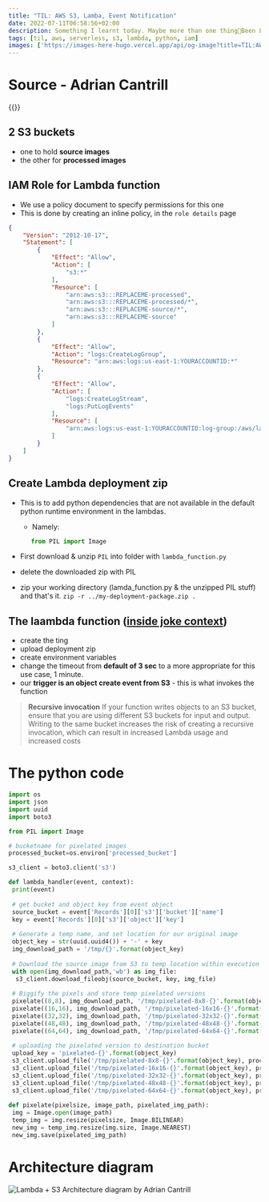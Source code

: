 ```yaml
---
title: "TIL: AWS S3, Lamba, Event Notification"
date: 2022-07-11T06:58:56+02:00
description: Something I learnt today. Maybe more than one thing👾Been Learning AWS stuffs from Adrian Cantrill lately, been fun.
tags: [til, aws, serverless, s3, lambda, python, iam]
images: ['https://images-here-hugo.vercel.app/api/og-image?title=TIL:AWS%20S3%2C%20Lamba%2C%20Event%20Notification']
---
```


# Source - Adrian Cantrill

{{<youtube _7AKW8cSGU0>}}

## 2 S3 buckets

- one to hold **source images**
- the other for **processed images**

## IAM Role for Lambda function

- We use a policy document to specify permissions for this one
- This is done by creating an inline policy, in the `role details` page

```json
{
    "Version": "2012-10-17",
    "Statement": [
        {
            "Effect": "Allow",
            "Action": [
                "s3:*"
            ],
            "Resource": [
                "arn:aws:s3:::REPLACEME-processed",
                "arn:aws:s3:::REPLACEME-processed/*",
                "arn:aws:s3:::REPLACEME-source/*",
                "arn:aws:s3:::REPLACEME-source"
            ]
        },
        {
            "Effect": "Allow",
            "Action": "logs:CreateLogGroup",
            "Resource": "arn:aws:logs:us-east-1:YOURACCOUNTID:*"
        },
        {
            "Effect": "Allow",
            "Action": [
                "logs:CreateLogStream",
                "logs:PutLogEvents"
            ],
            "Resource": [
                "arn:aws:logs:us-east-1:YOURACCOUNTID:log-group:/aws/lambda/pixelator:*"
            ]
        }
    ]
}
```

## Create Lambda deployment zip

- This is to add python dependencies that are not available in the default python runtime environment in the lambdas.
  - Namely:

   ```py
      from PIL import Image 
    ```

- First download & unzip `PIL` into folder with `lambda_function.py`
- delete the downloaded zip with PIL
- zip your working directory (lamda_function.py & the unzipped PIL stuff) and that's it. `zip -r ../my-deployment-package.zip .`

## The laambda function ([inside joke context](https://youtube.com/shorts/csVrcFnintA?feature=share))

- create the ting
- upload deployment zip
- create environment variables
- change the timeout from **default of 3 sec** to a more appropriate for this use case, 1 minute.
- our **trigger is an object create event from S3** - this is what invokes the function

> **Recursive invocation**
>If your function writes objects to an S3 bucket, ensure that you are using different S3 buckets for input and output. Writing to the same bucket increases the risk of creating a recursive invocation, which can result in increased Lambda usage and increased costs

# The python code

```py
import os
import json
import uuid
import boto3

from PIL import Image

# bucketname for pixelated images
processed_bucket=os.environ['processed_bucket']

s3_client = boto3.client('s3')

def lambda_handler(event, context):
 print(event)
 
 # get bucket and object key from event object
 source_bucket = event['Records'][0]['s3']['bucket']['name']
 key = event['Records'][0]['s3']['object']['key']
 
 # Generate a temp name, and set location for our original image
 object_key = str(uuid.uuid4()) + '-' + key
 img_download_path = '/tmp/{}'.format(object_key)
 
 # Download the source image from S3 to temp location within execution environment
 with open(img_download_path,'wb') as img_file:
  s3_client.download_fileobj(source_bucket, key, img_file)
  
 # Biggify the pixels and store temp pixelated versions
 pixelate((8,8), img_download_path, '/tmp/pixelated-8x8-{}'.format(object_key) )
 pixelate((16,16), img_download_path, '/tmp/pixelated-16x16-{}'.format(object_key) )
 pixelate((32,32), img_download_path, '/tmp/pixelated-32x32-{}'.format(object_key) )
 pixelate((48,48), img_download_path, '/tmp/pixelated-48x48-{}'.format(object_key) )
 pixelate((64,64), img_download_path, '/tmp/pixelated-64x64-{}'.format(object_key) )
 
 # uploading the pixelated version to destination bucket
 upload_key = 'pixelated-{}'.format(object_key)
 s3_client.upload_file('/tmp/pixelated-8x8-{}'.format(object_key), processed_bucket,'pixelated-8x8-{}'.format(key))
 s3_client.upload_file('/tmp/pixelated-16x16-{}'.format(object_key), processed_bucket,'pixelated-16x16-{}'.format(key))
 s3_client.upload_file('/tmp/pixelated-32x32-{}'.format(object_key), processed_bucket,'pixelated-32x32-{}'.format(key))
 s3_client.upload_file('/tmp/pixelated-48x48-{}'.format(object_key), processed_bucket,'pixelated-48x48-{}'.format(key))
 s3_client.upload_file('/tmp/pixelated-64x64-{}'.format(object_key), processed_bucket,'pixelated-64x64-{}'.format(key))
 
def pixelate(pixelsize, image_path, pixelated_img_path):
 img = Image.open(image_path)
 temp_img = img.resize(pixelsize, Image.BILINEAR)
 new_img = temp_img.resize(img.size, Image.NEAREST)
 new_img.save(pixelated_img_path)
```

# Architecture diagram

![Lambda + S3 Architecture diagram by Adrian Cantrill](https://res.cloudinary.com/hokaspokas/image/upload/v1657519599/here-hugo/awsstuff_jg0gmo.png)
